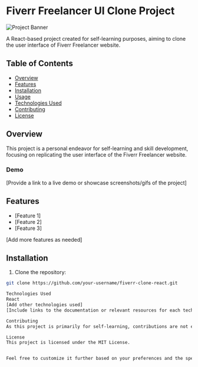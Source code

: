 # Fiverr Freelancer UI Clone Project

![Project Banner](link/to/your/banner/image.png)

A React-based project created for self-learning purposes, aiming to clone the user interface of Fiverr Freelancer website.

## Table of Contents
- [Overview](#overview)
- [Features](#features)
- [Installation](#installation)
- [Usage](#usage)
- [Technologies Used](#technologies-used)
- [Contributing](#contributing)
- [License](#license)

## Overview

This project is a personal endeavor for self-learning and skill development, focusing on replicating the user interface of the Fiverr Freelancer website.

### Demo
[Provide a link to a live demo or showcase screenshots/gifs of the project]

## Features

- [Feature 1]
- [Feature 2]
- [Feature 3]

[Add more features as needed]

## Installation

1. Clone the repository:

```bash
git clone https://github.com/your-username/fiverr-clone-react.git

Technologies Used
React
[Add other technologies used]
[Include links to the documentation or relevant resources for each technology]

Contributing
As this project is primarily for self-learning, contributions are not expected. Feel free to use the code for reference or inspiration.

License
This project is licensed under the MIT License.


Feel free to customize it further based on your preferences and the specifics of your project.
